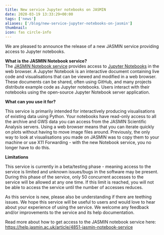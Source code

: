 ```yaml
---
title: New service Jupyter notebooks on JASMIN
date: 2020-03-19 13:33:29+00:00
tags: ['news']
aliases: ['/blog/new-service-jupyter-notebooks-on-jasmin']
thumbnail: 
icon: fas circle-info
---
```


We are pleased to announce the release of a new JASMIN service providing access to Jupyter notebooks.   
  



**What is the JASMIN Notebook service?**  
The [JASMIN Notebook service](https://help.jasmin.ac.uk/article/4851-jasmin-notebook-service) provides access to [Jupyter Notebooks](https://jupyter.org/) in the web browser. A Jupyter Notebook is an interactive document containing live code and visualisations that can be viewed and modified in a web browser. These documents can be shared, often using GitHub, and many projects distribute example code as Jupyter notebooks. Users interact with their notebooks using the open-source Jupyter Notebook server application.  
  



**What can you use it for?**


This service is primarily intended for interactively producing visualisations of existing data using Python. Your notebooks have read-only access to all the archive and GWS data you can access from the JASMIN Scientific Analysis servers. Using a web browser means that you can iterate quickly on plots without having to move image files around. Previously, the only way to look at visualisations you made on JASMIN was to copy them to your machine or use X11 Forwarding - with the new Notebook service, you no longer have to do this.   
  



**Limitations**


This service is currently in a beta/testing phase - meaning access to the service is limited and unknown issues/bugs in the software may be present. During this phase of the service, only 50 concurrent accesses to the service will be allowed at any one time. If this limit is reached, you will not be able to access the service until the number of accesses reduces.   
  



As this service is new, please also be understanding if there are teething issues. We hope this service will be useful to users and would love to hear about your experience of using the service. We welcome any feedback and/or improvements to the service and its help documentation.   
  



Read more about how to get access to the JASMIN notebook service here: <https://help.jasmin.ac.uk/article/4851-jasmin-notebook-service> 



